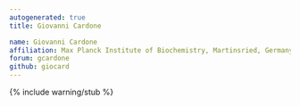 ```yaml
---
autogenerated: true
title: Giovanni Cardone

name: Giovanni Cardone
affiliation: Max Planck Institute of Biochemistry, Martinsried, Germany
forum: gcardone
github: giocard
---
```

{% include warning/stub %}

